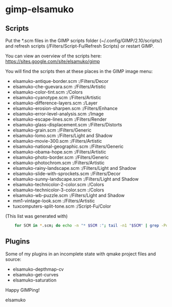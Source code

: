 # gimp-elsamuko

## Scripts

Put the *.scm files in the GIMP scripts folder (~/.config/GIMP/2.10/scripts/) and refresh scripts (<Image>/Filters/Script-Fu/Refresh Scripts) or restart GIMP.

You can view an overview of the scripts here:
https://sites.google.com/site/elsamuko/gimp

You will find the scripts then at these places in the GIMP image menu:

* elsamuko-antique-border.scm :/Filters/Decor
* elsamuko-che-guevara.scm :/Filters/Artistic
* elsamuko-color-tint.scm :/Colors
* elsamuko-cyanotype.scm :/Filters/Artistic
* elsamuko-difference-layers.scm :/Layer
* elsamuko-erosion-sharpen.scm :/Filters/Enhance
* elsamuko-error-level-analysis.scm :/Image
* elsamuko-escape-lines.scm :/Filters/Render
* elsamuko-glass-displacement.scm :/Filters/Distorts
* elsamuko-grain.scm :/Filters/Generic
* elsamuko-lomo.scm :/Filters/Light and Shadow
* elsamuko-movie-300.scm :/Filters/Artistic
* elsamuko-national-geographic.scm :/Filters/Generic
* elsamuko-obama-hope.scm :/Filters/Artistic
* elsamuko-photo-border.scm :/Filters/Generic
* elsamuko-photochrom.scm :/Filters/Artistic
* elsamuko-rainy-landscape.scm :/Filters/Light and Shadow
* elsamuko-slide-with-sprockets.scm :/Filters/Decor
* elsamuko-sunny-landscape.scm :/Filters/Light and Shadow
* elsamuko-technicolor-2-color.scm :/Colors
* elsamuko-technicolor-3-color.scm :/Colors
* elsamuko-wb-puzzle.scm :/Filters/Light and Shadow
* mm1-vintage-look.scm :/Filters/Artistic
* tuxcomputers-split-tone.scm :/Script-Fu/Color

(This list was generated with)

```bash
    for SCM in *.scm; do echo -n "* $SCM :"; tail -n1 "$SCM" | grep -Po '(?<=\<Image\>)[^"]*'; done
```

## Plugins
Some of my plugins in an incomplete state with qmake project files and source:

* elsamuko-depthmap-cv
* elsamuko-get-curves
* elsamuko-saturation

Happy GIMPing!

elsamuko
